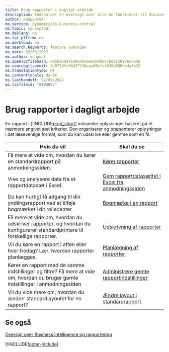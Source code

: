 ```yaml
---
title: Brug rapporter i dagligt arbejde
description: Indeholder en oversigt over alle de funktioner til Business Intelligence og rapportering, som understøttes i Business Central-produktet.
author: edupont04
ms.service: dynamics365-business-central
ms.topic: conceptual
ms.devlang: na
ms.tgt_pltfrm: na
ms.workload: na
ms.search.keywords: feature overview
ms.date: 02/03/2022
ms.author: edupont
ms.openlocfilehash: a85ba6d47600a4958ee2b46b47e0915097ec6a5b
ms.sourcegitcommit: 2c972dfc94d27245eaa99efcf638d030dedafb22
ms.translationtype: HT
ms.contentlocale: da-DK
ms.lasthandoff: 02/09/2022
ms.locfileid: "8104057"
---
```

# <a name="use-reports-in-daily-work"></a>Brug rapporter i dagligt arbejde

En rapport i [!INCLUDE[prod_short](includes/prod_short.md)] indsamler oplysninger baseret på et nærmere angivet sæt kriterier. Den organiserer og præsenterer oplysninger i det læsevenlige format, som du kan udskrive eller gemme som en fil.  

| Hvis du vil | Skal du se |
| --- | --- |
| Få mere at vide om, hvordan du kører en standardrapport på anmodningssiden. | [Kører rapporter](ui-work-report.md) |
| Vise og analysere data fra et rapportdatasæt i Excel. | [Gem rapportdatasættet i Excel fra anmodningssiden](/dynamics365-release-plan/2021wave1/smb/dynamics365-business-central/save-report-dataset-excel-request-page) |
| Du kan hurtigt få adgang til din yndlingsrapport ved at tilføje bogmærket i dit rollecenter | [Bogmærke i en rapport](ui-bookmarks.md) |
| Få mere at vide om, hvordan du udskriver rapporter, og hvordan du konfigurerer standardprintere til forskellige rapporter. | [Udskrivning af rapporter](ui-specify-printer-selection-reports.md#default) |
| Vil du køre en rapport i aften eller hver fredag? Lær, hvordan rapporter planlægges. | [Planlægning af rapporter](ui-work-report.md#ScheduleReport) |
| Kører en rapport med de samme indstillinger og filtre? Få mere at vide om, hvordan du bruger gemte indstillinger i anmodningssiden | [Administrere gemte rapportindstillinger](reports-saving-reusing-settings.md)|
| Vil du vide mere om, hvordan du ændrer standardlayoutet for en rapport? | [Ændre layout i standardrapport](ui-how-change-layout-currently-used-report.md) |

## <a name="see-also"></a>Se også

[Oversigt over Business Intelligence og rapportering](ui-work-report.md)


[!INCLUDE[footer-include](includes/footer-banner.md)]